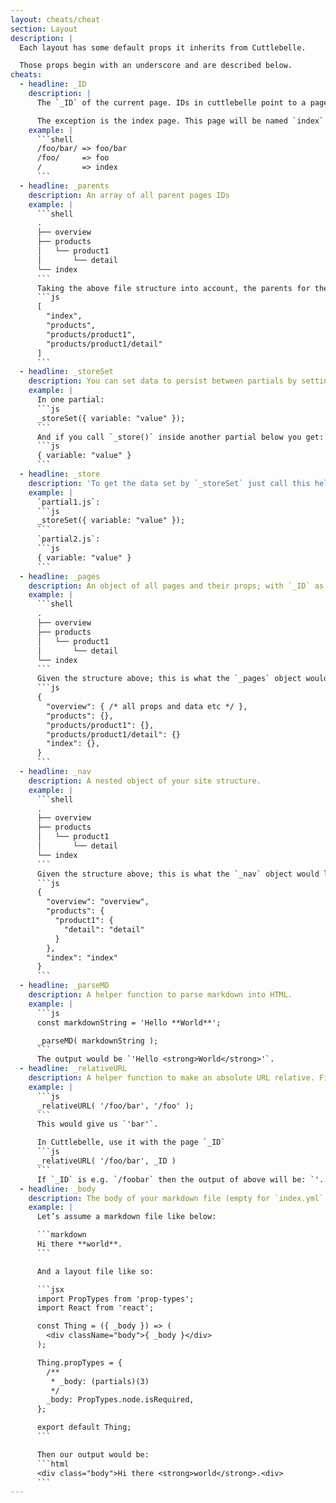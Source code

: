 ```yaml
---
layout: cheats/cheat
section: Layout
description: |
  Each layout has some default props it inherits from Cuttlebelle.

  Those props begin with an underscore and are described below.
cheats:
  - headline: _ID
    description: |
      The `_ID` of the current page. IDs in cuttlebelle point to a page and a derived from their relative url. They are therefor unique to each page.

      The exception is the index page. This page will be named `index` by default and can be changed in the settings.
    example: |
      ```shell
      /foo/bar/ => foo/bar
      /foo/     => foo
      /         => index
      ```
  - headline: _parents
    description: An array of all parent pages IDs
    example: |
      ```shell
      .
      ├── overview
      ├── products
      │   └── product1
      │       └── detail
      └── index
      ```
      Taking the above file structure into account, the parents for the page `product/product1/detail` would be:
      ```js
      [
        "index",
        "products",
        "products/product1",
        "products/product1/detail"
      ]
      ```
  - headline: _storeSet
    description: You can set data to persist between partials by setting them with this helper.
    example: |
      In one partial:
      ```js
      _storeSet({ variable: "value" });
      ```
      And if you call `_store()` inside another partial below you get:
      ```js
      { variable: "value" }
      ```
  - headline: _store
    description: 'To get the data set by `_storeSet` just call this helper function:'
    example: |
      `partial1.js`:
      ```js
      _storeSet({ variable: "value" });
      ```
      `partial2.js`:
      ```js
      { variable: "value" }
      ```
  - headline: _pages
    description: An object of all pages and their props; with `_ID` as their key. Each page also get the `_url` prop automatically attached.
    example: |
      ```shell
      .
      ├── overview
      ├── products
      │   └── product1
      │       └── detail
      └── index
      ```
      Given the structure above; this is what the `_pages` object would look like:
      ```js
      {
        "overview": { /* all props and data etc */ },
        "products": {},
        "products/product1": {},
        "products/product1/detail": {}
        "index": {},
      }
      ```
  - headline: _nav
    description: A nested object of your site structure.
    example: |
      ```shell
      .
      ├── overview
      ├── products
      │   └── product1
      │       └── detail
      └── index
      ```
      Given the structure above; this is what the `_nav` object would look like.:
      ```js
      {
        "overview": "overview",
        "products": {
          "product1": {
            "detail": "detail"
          }
        },
        "index": "index"
      }
      ```
  - headline: _parseMD
    description: A helper function to parse markdown into HTML.
    example: |
      ```js
      const markdownString = 'Hello **World**';

      _parseMD( markdownString );
      ```
      The output would be `'Hello <strong>World</strong>'`.
  - headline: _relativeURL
    description: A helper function to make an absolute URL relative. First argument is the target, second is the base.
    example: |
      ```js
      _relativeURL( '/foo/bar', '/foo' );
      ```
      This would give us `'bar'`.

      In Cuttlebelle, use it with the page `_ID`
      ```js
      _relativeURL( '/foo/bar', _ID )
      ```
      If `_ID` is e.g. `/foobar` then the output of above will be: `'../foo/bar'`.
  - headline: _body
    description: The body of your markdown file (empty for `index.yml` files).
    example: |
      Let’s assume a markdown file like below:

      ```markdown
      Hi there **world**.
      ```

      And a layout file like so:

      ```jsx
      import PropTypes from 'prop-types';
      import React from 'react';

      const Thing = ({ _body }) => (
        <div className="body">{ _body }</div>
      );

      Thing.propTypes = {
        /**
         * _body: (partials)(3)
         */
        _body: PropTypes.node.isRequired,
      };

      export default Thing;
      ```

      Then our output would be:
      ```html
      <div class="body">Hi there <strong>world</strong>.<div>
      ```
---
```

